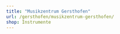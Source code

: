 ```yaml
---
title: "Musikzentrum Gersthofen"
url: /gersthofen/musikzentrum-gersthofen/
shop: Instrumente
---
```

